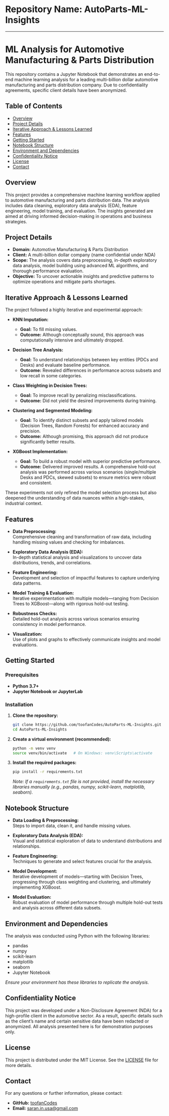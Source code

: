 # Repository Name: AutoParts-ML-Insights

---

# ML Analysis for Automotive Manufacturing & Parts Distribution

This repository contains a Jupyter Notebook that demonstrates an end-to-end machine learning analysis for a leading multi-billion dollar automotive manufacturing and parts distribution company. Due to confidentiality agreements, specific client details have been anonymized.

## Table of Contents

- [Overview](#overview)
- [Project Details](#project-details)
- [Iterative Approach & Lessons Learned](#iterative-approach--lessons-learned)
- [Features](#features)
- [Getting Started](#getting-started)
- [Notebook Structure](#notebook-structure)
- [Environment and Dependencies](#environment-and-dependencies)
- [Confidentiality Notice](#confidentiality-notice)
- [License](#license)
- [Contact](#contact)

## Overview

This project provides a comprehensive machine learning workflow applied to automotive manufacturing and parts distribution data. The analysis includes data cleaning, exploratory data analysis (EDA), feature engineering, model training, and evaluation. The insights generated are aimed at driving informed decision-making in operations and business strategies.

## Project Details

- **Domain:** Automotive Manufacturing & Parts Distribution  
- **Client:** A multi-billion dollar company (name confidential under NDA)  
- **Scope:** The analysis covers data preprocessing, in-depth exploratory data analysis, model building using advanced ML algorithms, and thorough performance evaluation.  
- **Objective:** To uncover actionable insights and predictive patterns to optimize operations and mitigate parts shortages.

## Iterative Approach & Lessons Learned

The project followed a highly iterative and experimental approach:

- **KNN Imputation:**  
  - **Goal:** To fill missing values.  
  - **Outcome:** Although conceptually sound, this approach was computationally intensive and ultimately dropped.
  
- **Decision Tree Analysis:**  
  - **Goal:** To understand relationships between key entities (PDCs and Desks) and evaluate baseline performance.  
  - **Outcome:** Revealed differences in performance across subsets and low recall in some categories.
  
- **Class Weighting in Decision Trees:**  
  - **Goal:** To improve recall by penalizing misclassifications.  
  - **Outcome:** Did not yield the desired improvements during training.
  
- **Clustering and Segmented Modeling:**  
  - **Goal:** To identify distinct subsets and apply tailored models (Decision Trees, Random Forests) for enhanced accuracy and precision.  
  - **Outcome:** Although promising, this approach did not produce significantly better results.
  
- **XGBoost Implementation:**  
  - **Goal:** To build a robust model with superior predictive performance.  
  - **Outcome:** Delivered improved results. A comprehensive hold-out analysis was performed across various scenarios (single/multiple Desks and PDCs, skewed subsets) to ensure metrics were robust and consistent.

These experiments not only refined the model selection process but also deepened the understanding of data nuances within a high-stakes, industrial context.

## Features

- **Data Preprocessing:**  
  Comprehensive cleaning and transformation of raw data, including handling missing values and checking for imbalances.
  
- **Exploratory Data Analysis (EDA):**  
  In-depth statistical analysis and visualizations to uncover data distributions, trends, and correlations.
  
- **Feature Engineering:**  
  Development and selection of impactful features to capture underlying data patterns.
  
- **Model Training & Evaluation:**  
  Iterative experimentation with multiple models—ranging from Decision Trees to XGBoost—along with rigorous hold-out testing.
  
- **Robustness Checks:**  
  Detailed hold-out analysis across various scenarios ensuring consistency in model performance.
  
- **Visualization:**  
  Use of plots and graphs to effectively communicate insights and model evaluations.

## Getting Started

### Prerequisites

- **Python 3.7+**
- **Jupyter Notebook or JupyterLab**

### Installation

1. **Clone the repository:**

   ```bash
   git clone https://github.com/toofanCodes/AutoParts-ML-Insights.git
   cd AutoParts-ML-Insights
   ```

2. **Create a virtual environment (recommended):**

   ```bash
   python -m venv venv
   source venv/bin/activate   # On Windows: venv\Scripts\activate
   ```

3. **Install the required packages:**

   ```bash
   pip install -r requirements.txt
   ```

   *Note: If a `requirements.txt` file is not provided, install the necessary libraries manually (e.g., pandas, numpy, scikit-learn, matplotlib, seaborn).*

## Notebook Structure

- **Data Loading & Preprocessing:**  
  Steps to import data, clean it, and handle missing values.
  
- **Exploratory Data Analysis (EDA):**  
  Visual and statistical exploration of data to understand distributions and relationships.
  
- **Feature Engineering:**  
  Techniques to generate and select features crucial for the analysis.
  
- **Model Development:**  
  Iterative development of models—starting with Decision Trees, progressing through class weighting and clustering, and ultimately implementing XGBoost.
  
- **Model Evaluation:**  
  Robust evaluation of model performance through multiple hold-out tests and analysis across different data subsets.

## Environment and Dependencies

The analysis was conducted using Python with the following libraries:
- pandas
- numpy
- scikit-learn
- matplotlib
- seaborn
- Jupyter Notebook

*Ensure your environment has these libraries to replicate the analysis.*

## Confidentiality Notice

This project was developed under a Non-Disclosure Agreement (NDA) for a high-profile client in the automotive sector. As a result, specific details such as the client’s name and certain sensitive data have been redacted or anonymized. All analysis presented here is for demonstration purposes only.

## License

This project is distributed under the MIT License. See the [LICENSE](LICENSE) file for more details.

## Contact

For any questions or further information, please contact:

- **GitHub:** [toofanCodes](https://github.com/toofanCodes)
- **Email:** saran.in.usa@gmail.com

